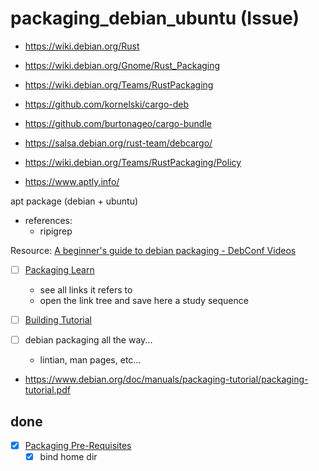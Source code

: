 # packaging_debian_ubuntu (Issue)

- https://wiki.debian.org/Rust
- https://wiki.debian.org/Gnome/Rust_Packaging
- https://wiki.debian.org/Teams/RustPackaging
- https://github.com/kornelski/cargo-deb
- https://github.com/burtonageo/cargo-bundle
- https://salsa.debian.org/rust-team/debcargo/
- https://wiki.debian.org/Teams/RustPackaging/Policy

- https://www.aptly.info/

apt package (debian + ubuntu)
- references:
  - ripigrep

Resource: [A beginner's guide to debian packaging - DebConf Videos](https://www.youtube.com/watch?v=fr_5n2hJ2eU)

- [ ] [Packaging Learn](https://wiki.debian.org/Packaging/Learn)
  - see all links it refers to
  - open the link tree and save here a study sequence

- [ ] [Building Tutorial](https://wiki.debian.org/BuildingTutorial)
- [ ] debian packaging all the way...
  - lintian, man pages, etc...


- https://www.debian.org/doc/manuals/packaging-tutorial/packaging-tutorial.pdf


## done

- [x] [Packaging Pre-Requisites](https://wiki.debian.org/Packaging/Pre-Requisites)
  - [x] bind home dir
